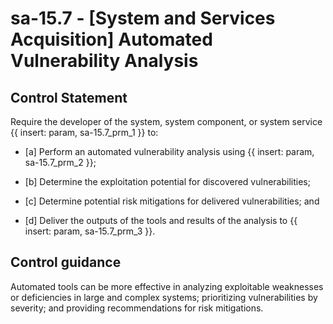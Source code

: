# sa-15.7 - \[System and Services Acquisition\] Automated Vulnerability Analysis

## Control Statement

Require the developer of the system, system component, or system service {{ insert: param, sa-15.7_prm_1 }} to:

- \[a\] Perform an automated vulnerability analysis using {{ insert: param, sa-15.7_prm_2 }};

- \[b\] Determine the exploitation potential for discovered vulnerabilities;

- \[c\] Determine potential risk mitigations for delivered vulnerabilities; and

- \[d\] Deliver the outputs of the tools and results of the analysis to {{ insert: param, sa-15.7_prm_3 }}.

## Control guidance

Automated tools can be more effective in analyzing exploitable weaknesses or deficiencies in large and complex systems; prioritizing vulnerabilities by severity; and providing recommendations for risk mitigations.
